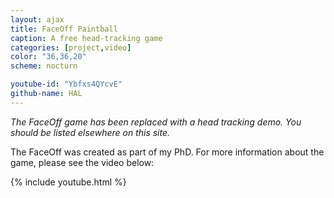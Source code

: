 ```yaml
---
layout: ajax
title: FaceOff Paintball
caption: A free head-tracking game
categories: [project,video]
color: "36,36,20"
scheme: nocturn

youtube-id: "Ybfxs4QYcvE"
github-name: HAL
---
```


*The FaceOff game has been replaced with a head tracking demo. You should be listed elsewhere on this site.*

The FaceOff was created as part of my PhD. For more information about the game, please see the video below:

{% include youtube.html %}


